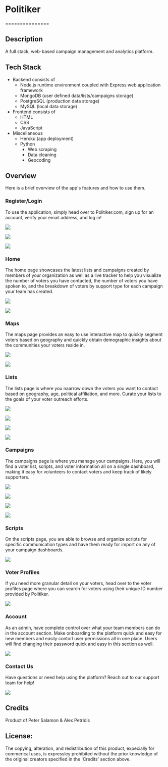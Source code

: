 # Politiker
===============	

## Description
A full stack, web-based campaign management and analytics platform.

## Tech Stack
* Backend consists of 
   * Node.js runtime environment coupled with Express web application framework
   * MongoDB (user defined data/lists/campaigns storage)
   * PostgreSQL (production data storage)
   * MySQL (local data storage)
* Frontend consists of 
   * HTML
   * CSS
   * JavaScript
* Miscellaneous
	* Heroku (app deployment)
	* Python
		* Web scraping
		* Data cleaning
		* Geocoding
 
## Overview

Here is a brief overview of the app's features and how to use them. 

### Register/Login

To use the application, simply head over to Politiker.com, sign up for an account, verify your email address, and log in!

![](public/img/register.png)

![](public/img/confirm_email.png)

![](public/img/login.png)

### Home

The home page showcases the latest lists and campaigns created by members of your organization as well as a live tracker to help you visualize the number of voters you have contacted, the number of voters you have spoken to, and the breakdown of voters by support type for each campaign your team has created. 

![](public/img/home_1.png)

![](public/img/home_2.gif)

### Maps

The maps page provides an easy to use interactive map to quickly segment voters based on geography and quickly obtain demographic insights about the communities your voters reside in.

![](public/img/maps_1.gif)

![](public/img/maps_2.gif)

### Lists

The lists page is where you naarrow down the voters you want to contact based on geography, age, political affiliation, and more. Curate your lists to the goals of your voter outreach efforts.

![](public/img/lists_1.gif)

![](public/img/lists_2.gif)

![](public/img/lists_3.gif)

![](public/img/lists_4.gif)

### Campaigns

The campaigns page is where you manage your campaigns. Here, you will find a voter list, scripts, and voter information all on a single dashboard, making it easy for volunteers to contact voters and keep track of likely supporters.

![](public/img/campaigns_1.gif)

![](public/img/campaigns_2.gif)

![](public/img/campaigns_3.gif)

![](public/img/campaigns_4.gif)

### Scripts

On the scripts page, you are able to browse and organize scripts for specific communication types and have them ready for import on any of your campaign dashboards.

![](public/img/scripts.png)

### Voter Profiles

If you need more granular detail on your voters, head over to the voter profiles page where you can search for voters using their unique ID number provided by Politiker. 

![](public/img/voter_profile.png)

### Account

As an admin, have complete control over what your team members can do in the account section. Make onboarding to the platform quick and easy for new members and easily contorl user permissions all in one place. Users will find changing their password quick and easy in this section as well.  

![](public/img/account.png)

### Contact Us

Have questions or need help using the platform? Reach out to our support team for help!

![](public/img/contact.png)

## Credits 
Product of Peter Salamon & Alex Petridis

## License: 
The copying, alteration, and redistribution of this product, expecially for commerical uses, is expressley prohibited without the prior knowledge of the original creators specified in the 'Credits' section above.
